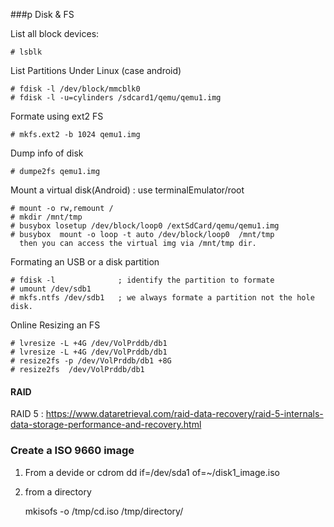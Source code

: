 ###p Disk & FS

List all block devices:
 
    # lsblk

List Partitions Under Linux (case android)

    # fdisk -l /dev/block/mmcblk0 
    # fdisk -l -u=cylinders /sdcard1/qemu/qemu1.img

Formate using ext2 FS
 
    # mkfs.ext2 -b 1024 qemu1.img
 
Dump info of disk
 
    # dumpe2fs qemu1.img


Mount a virtual disk(Android) : use terminalEmulator/root

    # mount -o rw,remount /
    # mkdir /mnt/tmp
    # busybox losetup /dev/block/loop0 /extSdCard/qemu/qemu1.img
    # busybox  mount -o loop -t auto /dev/block/loop0  /mnt/tmp
      then you can access the virtual img via /mnt/tmp dir.

Formating an USB or a disk partition

    # fdisk -l              ; identify the partition to formate
    # umount /dev/sdb1
    # mkfs.ntfs /dev/sdb1   ; we always formate a partition not the hole disk.
 
Online Resizing an FS

    # lvresize -L +4G /dev/VolPrddb/db1
    # lvresize -L +4G /dev/VolPrddb/db1
    # resize2fs -p /dev/VolPrddb/db1 +8G
    # resize2fs  /dev/VolPrddb/db1


#### RAID
RAID 5 : https://www.dataretrieval.com/raid-data-recovery/raid-5-internals-data-storage-performance-and-recovery.html

### Create a ISO 9660 image
1. From a devide or cdrom 
   dd if=/dev/sda1 of=~/disk1_image.iso
1. from a directory  
    
    mkisofs -o /tmp/cd.iso /tmp/directory/  